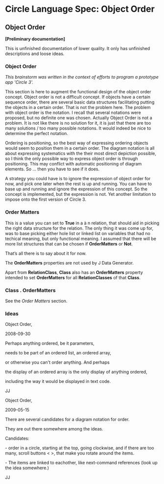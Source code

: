 ﻿Circle Language Spec: Object Order
==================================

Object Order
------------

__[Preliminary documentation]__

This is unfinished documentation of lower quality. It only has unfinished descriptions and loose ideas.

### Object Order

*This brainstorm was written in the context of efforts to program a prototype app 'Circle 3'.*

This section is here to augment the functional design of the object order concept. Object order is not a difficult concept. If objects have a certain sequence order, there are several basic data structures facilitating putting the objects in a certain order. That is not the problem here. The problem with object order is the notation. I recall that several notations were proposed, but no definite one was chosen. Actually Object Order is not a problem. It is not like there is no solution for it, it is just that there are too many solutions / too many possible notations. It would indeed be nice to determine the perfect notation. 

Ordering is positioning, so the best way of expressing ordering objects would seem to position them in a certain order. The diagram notation is all about expressing systematics with the their most direct depiction possible, so I think the only possible way to express object order is through positioning. This may conflict with automatic positioning of diagram elements. So … then you have to see if it does.

A strategy you could have is to ignore the expression of object order for now, and pick one later when the rest is up and running. You can have to base up and running and ignore the expression of this concept. So the concept is implemented, but the expression is not. Yet another limitation to impose onto the first version of Circle 3.

### Order Matters

This is a value you can set to __True__ in a à n relation, that should aid in picking the right data structure for the relation. The only thing it was come up for, was to base picking either hole list or linked list on variables that had no techical meaning, but only functional meaning. I assumed that there will be more list structures that can be chosen if __OrderMatters__ or __Not__.

That’s all there is to say about it for now.

The __OrderMatters__ properties are not used by J Data Generator.

Apart from __RelationClass__, __Class__ also has an __OrderMatters__ property intended to set __OrderMatters__ for all __RelationClasses__ of that __Class__.

### Class . OrderMatters

See the *Order Matters* section.

### Ideas

Object Order,

2008-09-30

Perhaps anything ordered, be it parameters,

needs to be part of an ordered list, an ordered array,

or otherwise you can't order anything. And perhaps

the display of an ordered array  is the only display of anything ordered,

including the way it would be displayed in text code.

JJ


Object Order,

2009-05-15

There are several candidates for a diagram notation for order.

They are out there somewhere among the ideas.

Candidates:

\- order in a circle, starting at the top, going clockwise, and if there are too many, scroll buttons < >, that make you rotate around the items.

\- The items are linked to eachother, like next-command references (look up the idea somewhere.)

JJ
